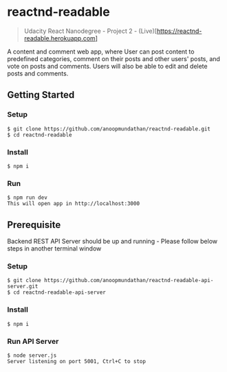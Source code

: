# reactnd-readable
> Udacity React Nanodegree - Project 2 - (Live)[https://reactnd-readable.herokuapp.com]

A content and comment web app, where User can post content to predefined categories, comment on their posts and other users' posts, and vote on posts and comments. Users will also be able to edit and delete posts and comments.

## Getting Started
### Setup
```
$ git clone https://github.com/anoopmundathan/reactnd-readable.git
$ cd reactnd-readable
```
### Install
```
$ npm i
```
### Run
```
$ npm run dev
This will open app in http://localhost:3000
```
## Prerequisite
Backend REST API Server should be up and running - Please follow below steps in another terminal window

### Setup
```
$ git clone https://github.com/anoopmundathan/reactnd-readable-api-server.git
$ cd reactnd-readable-api-server
```
### Install
```
$ npm i
```
### Run API Server
```
$ node server.js
Server listening on port 5001, Ctrl+C to stop
```
